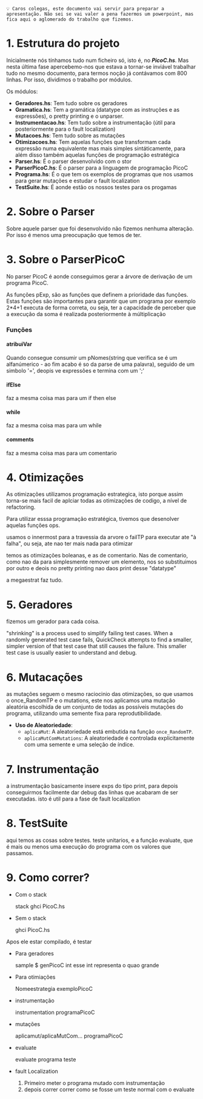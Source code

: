     💡 Caros colegas, este documento vai servir para preparar a apresentação. Não sei se vai valer a pena fazermos um powerpoint, mas fica aqui o aglomerado do trabalho que fizemos.

# 1. Estrutura do projeto

Inicialmente nós tínhamos tudo num ficheiro só, isto é, no **_PicoC.hs_**. Mas nesta última fase apercebemo-nos que estava a tornar-se inviável trabalhar tudo no mesmo documento, para termos noção já contávamos com 800 linhas. Por isso, dividimos o trabalho por módulos.

Os módulos:

- **Geradores.hs**: Tem tudo sobre os geradores
- **Gramatica.hs**: Tem a gramática (datatype com as instruções e as expressões), o pretty printing e o unparser.
- **Instrumentacao.hs**: Tem tudo sobre a instrumentação (útil para posteriormente para o fault localization)
- **Mutacoes.hs**: Tem tudo sobre as mutações
- **Otimizacoes.hs**: Tem aquelas funções que transformam cada expressão numa equivalente mas mais simples sintáticamente, para além disso também aquelas funções de programação estratégica
- **Parser.hs**: É o parser desenvolvido com o stor
- **ParserPicoC.hs**: É o parser para a linguagem de programação PicoC
- **Programa.hs**: É o que tem os exemplos de programas que nos usamos para gerar mutações e estudar o fault localization
- **TestSuite.hs**: É aonde estão os nossos testes para os progamas

# 2. Sobre o Parser

Sobre aquele parser que foi desenvolvido não fizemos nenhuma alteração. Por isso é menos uma preocupação que temos de ter.

# 3. Sobre o ParserPicoC

No parser PicoC é aonde conseguimos gerar a árvore de derivação de um programa PicoC.

As funções pExp, são as funções que definem a prioridade das funções. Estas funções são importantes para garantir que um programa por exemplo 2\*4+1 executa de forma correta, ou seja, ter a capacidade de perceber que a execução da soma é realizada posteriormente à múltiplicação

### Funções

#### atribuiVar
Quando consegue consumir um pNomes(string que verifica se é um alfanúmerico - ao fim acabo é so da parse de uma palavra), seguido de um simbolo '=', deopis ve expressões e termina com um ';'

#### ifElse
faz a mesma coisa mas para um if then else

#### while
faz a mesma coisa mas para um while

#### comments
faz a mesma coisa mas para um comentario



# 4. Otimizações
As otimizações utilizamos programação estrategica, isto porque assim torna-se mais facil de aplciar todas as otimizações de codigo, a nível de refactoring. 

Para utilizar esssa programação estratégica, tivemos que desenolver aquelas funções ops.

usamos o innermost para a travessia da arvore
o failTP para executar ate "à falha", ou seja, ate nao ter mais nada para otimizar

temos as otimizações boleanas, e as de comentario. Nas de comentario, como nao da para simplesmente remover um elemento, nos so substituimos por outro e deois no pretty printing nao daos print desse "datatype"

a megaestrat faz tudo.


# 5. Geradores
fizemos um gerador para cada coisa. 

"shrinking" is a process used to simplify failing test cases. When a randomly generated test case fails, QuickCheck attempts to find a smaller, simpler version of that test case that still causes the failure. This smaller test case is usually easier to understand and debug.


# 6. Mutacações

as mutações seguem o mesmo raciocinio das otimizações, so que usamos o once_RandomTP e o mutations, este nos aplicamos uma mutação aleatória escolhida de um conjunto de todas as possíveis mutações do programa, utilizando uma semente fixa para reprodutibilidade. 

- **Uso de Aleatoriedade**:
  - `aplicaMut`: A aleatoriedade está embutida na função `once_RandomTP`.
  - `aplicaMutComMutations`: A aleatoriedade é controlada explicitamente com uma semente e uma seleção de índice.

# 7. Instrumentação
a instrumentação basicamente insere exps do tipo print, para depois conseguirmos facilmente dar debug das linhas que acabaram de ser executadas. isto é util para a fase de fault localization


# 8. TestSuite

aqui temos as cosas sobre testes. teste unitarios, e a função evaluate, que é mais ou menos uma execução do programa com os valores que passamos. 



# 9. Como correr?

- Com o stack


    stack ghci PicoC.hs

- Sem o stack 


    ghci PicoC.hs

Apos ele estar compilado, é testar

- Para geradores


    sample $ genPicoC int
esse int representa o quao grande 

- Para otimiações


    Nomeestrategia exemploPicoC

- instrumentação
    

    instrumentation programaPicoC

- mutações


    aplicamut/aplicaMutCom... programaPicoC

- evaluate


    evaluate programa teste

- fault Localization

    1. Primeiro meter o programa mutado com instrumentação
    2. depois correr correr como se fosse um teste normal com o evaluate


